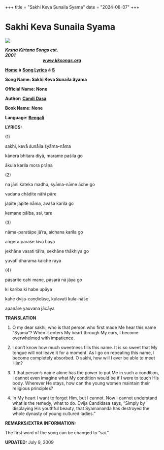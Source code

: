 +++
title = "Sakhi Keva Sunaila Syama"
date = "2024-08-07"
+++

# Sakhi Keva Sunaila Syama
**[![](http://kksongs.org/image_files/image002.jpg)](http://kksongs.org/)**

**_Krsna_** **_Kirtana Songs est. 2001_**                                                                                                                                                      **_www.kksongs.org_**

**[Home](http://kksongs.org/)** **à** **[Song Lyrics](http://kksongs.org/lyrics.html)** **à** **[S](http://kksongs.org/songs/song_s.html)**

**Song Name: Sakhi Keva Sunaila Syama**

**Official Name: None**

**Author:** [**Candi** **Dasa**](http://kksongs.org/authors/list/candidasa.html)

**Book Name: None**

**Language: [Bengali](http://kksongs.org/language/list/bengali.html)**

**LYRICS:**

(1)

sakhi, kevā śunāila śyāma-nāma

kānera bhitara diyā, marame paśila go

ākula karila mora prāṇa

(2)

na jāni kateka madhu, śyāma-nāme āche go

vadana chāḍite nāhi pāre

japite japite nāma, avaśa karila go

kemane pāiba, sai, tare

(3)

nāma-paratāpe jā’ra, aichana karila go

ańgera paraśe kivā haya

jekhāne vasati tā’ra, sekhāne thākhiya go

yuvatī dharama kaiche raya

(4)

pāsarite cahi mane, pāsarā nā jāya go

ki kariba ki habe upāya

kahe dvija-caṇḍidāse, kulavatī kula-nāśe

apanāre yauvana jācāya

**TRANSLATION**

1) O my dear sakhi, who is that person who first made Me hear this name “Syama”? When it enters My heart through My ears, I become overwhelmed with impatience.

2) I don’t know how much sweetness fills this name. It is so sweet that My tongue will not leave it for a moment. As I go on repeating this name, I become completely absorbed. O sakhi, how will I ever be able to meet Him?

3) If that person’s name alone has the power to put Me in such a condition, I cannot even imagine what My condition would be if I were to touch His body. Wherever He stays, how can the young women maintain their religious principles?

4) In My heart I want to forget Him, but I cannot. Now I cannot understand what is the remedy, what to do. Dvija Candidasa says, “Simply by displaying His youthful beauty, that Syamananda has destroyed the whole dynasty of young cultured ladies.”

**REMARKS/EXTRA INFORMATION:**

The first word of the song can be changed to “sai.”

**UPDATED:** July 9, 2009